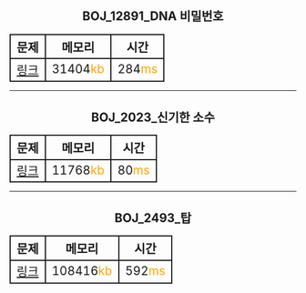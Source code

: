 <style>
    table{
        margin:auto;
        padding:auto;
        font-size:150%;
    }
    th, td {
        border:2px solid;
        text-align:center;
    }
    span{
        color:orange;
    }
    hr{
        margin-top:15px;
        margin-bottom:15px;
    }
</style>

<center>

## BOJ_12891_DNA 비밀번호

</center>

<table>
<tr>
<th>문제</th>
<th>메모리</th>
<th>시간</td>
</tr>
<tr>
<td><a href="https://www.acmicpc.net/problem/12891" target="_blank">링크</td>
<td>31404<span>kb</span></td>
<td>284<span>ms</span></td>
</tr>
</table>
<hr>
<center>

## BOJ_2023\_신기한 소수

</center>

<table>
<tr>
<th>문제</th>
<th>메모리</th>
<th>시간</td>
</tr>
<tr>
<td><a href="https://www.acmicpc.net/problem/2023" target="_blank">링크</td>
<td>11768<span>kb</span></td>
<td>80<span>ms</span></td>
</tr>
</table>
<hr>
<center>

## BOJ_2493\_탑

</center>

<table>
<tr>
<th>문제</th>
<th>메모리</th>
<th>시간</td>
</tr>
<tr>
<td><a href="https://www.acmicpc.net/problem/2493" target="_blank">링크</td>
<td>108416<span>kb</span></td>
<td>592<span>ms</span></td>
</tr>
</table>
